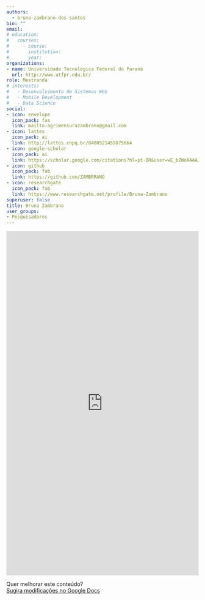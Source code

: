 ```yaml
---
authors:
  - bruna-zambrano-dos-santos
bio: ""
email: 
# education:
#   courses:
#     - course: 
#       institution: 
#       year: 
organizations:
- name: Universidade Tecnológica Federal do Paraná
  url: http://www.utfpr.edu.br/
role: Mestranda
# interests:
#   - Desenvolvimento de Sistemas Web
#   - Mobile Development
#   - Data Science
social:
- icon: envelope
  icon_pack: fas
  link: mailto:agrimensurazambrano@gmail.com
- icon: lattes
  icon_pack: ai
  link: http://lattes.cnpq.br/8400521459875664
- icon: google-scholar
  icon_pack: ai
  link: https://scholar.google.com/citations?hl=pt-BR&user=wE_bZWoAAAAJ
- icon: github
  icon_pack: fab
  link: https://github.com/ZAMBRRANO
- icon: researchgate
  icon_pack: fab
  link: https://www.researchgate.net/profile/Bruna-Zambrano
superuser: false
title: Bruna Zambrano
user_groups:
- Pesquisadores
---
```


<iframe frameborder="0" style="width: 100%; height: 900px" src="https://docs.google.com/document/d/e/2PACX-1vRsJycyv7oHUvcVufId1OTeRx_So6M2GAPllBULLOcgp-0jWD5cHFrsXoy0LKw5IpRBH8KSdGzPWfoD/pub?embedded=true"></iframe>

Quer melhorar este conteúdo?<br>
[<i class="fa fa-edit" aria-hidden="true"></i> Sugira modificações no Google Docs][edit]

[edit]: https://docs.google.com/document/d/1JoCblUqfYWoGHiYuWhMg0_kwWVSU8cChfpwdEbcyyG0/edit?usp=sharing
